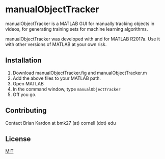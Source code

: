 # manualObjectTracker

manualObjectTracker is a MATLAB GUI for manually tracking objects in videos, for generating training sets for machine learning algorithms.

manualObjectTracker was developed with and for MATLAB R2017a. Use it with other versions of MATLAB at your own risk.

## Installation

1. Download manualObjectTracker.fig and manualObjectTracker.m
2. Add the above files to your MATLAB path.
3. Open MATLAB
4. In the command window, type ```manualObjectTracker```
5. Off you go.

## Contributing
Contact Brian Kardon at bmk27 (at) cornell (dot) edu

## License
[MIT](https://choosealicense.com/licenses/mit/)